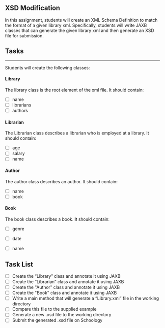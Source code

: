 XSD Modification
---
In this assignment, students will create an XML Schema Definition to match the format of a given library xml. Specifically, students will write JAXB classes that can generate the given library xml and then generate an XSD file for submission.

## Tasks
---
Students will create the following classes:

#### Library
The library class is the root element of the xml file. It should contain:
 - [ ] name
 - [ ] librarians
 - [ ] authors

#### Librarian
The Librarian class describes a librarian who is employed at a library. It should contain:
 - [ ] age
 - [ ] salary
 - [ ] name

#### Author
The author class describes an author. It should contain:
 - [ ] name
 - [ ] book

#### Book
The book class describes a book. It should contain:
 - [ ] genre
 - [ ] date
 - [ ] name


## Task List
- [ ] Create the “Library” class and annotate it using JAXB
- [ ] Create the “Librarian” class and annotate it using JAXB
- [ ] Create the "Author" class and annotate it using JAXB
- [ ] Create the "Book" class and annotate it using JAXB
- [ ] Write a main method that will generate a “Library.xml” file in the working directory
- [ ] Compare this file to the supplied example
- [ ] Generate a new .xsd file to the working directory
- [ ] Submit the generated .xsd file on Schoology
